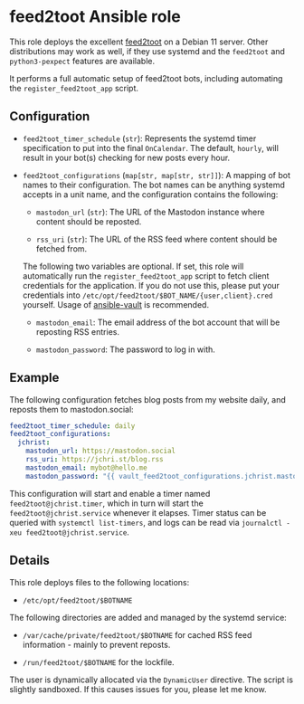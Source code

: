 # feed2toot Ansible role

This role deploys the excellent
[feed2toot](https://gitlab.com/chaica/feed2toot) on a Debian 11 server. Other
distributions may work as well, if they use systemd and the `feed2toot` and
`python3-pexpect` features are available.

It performs a full automatic setup of feed2toot bots, including automating the
`register_feed2toot_app` script.

## Configuration

- `feed2toot_timer_schedule` (`str`): Represents the systemd timer specification
  to put into the final `OnCalendar`. The default, `hourly`, will result in your
  bot(s) checking for new posts every hour.

- `feed2toot_configurations` (`map[str, map[str, str]]`): A mapping of bot names
  to their configuration. The bot names can be anything systemd accepts in a
  unit name, and the configuration contains the following:

  - `mastodon_url` (`str`): The URL of the Mastodon instance where content
    should be reposted.

  - `rss_uri` (`str`): The URL of the RSS feed where content should be fetched
    from.

  The following two variables are optional. If set, this role will automatically
  run the `register_feed2toot_app` script to fetch client credentials for the
  application. If you do not use this, please put your credentials into
  `/etc/opt/feed2toot/$BOT_NAME/{user,client}.cred` yourself. Usage of
  [ansible-vault](https://docs.ansible.com/ansible/latest/cli/ansible-vault.html)
  is recommended.

  - `mastodon_email`: The email address of the bot account that will be
    reposting RSS entries.

  - `mastodon_password`: The password to log in with.


## Example

The following configuration fetches blog posts from my website daily, and
reposts them to mastodon.social:

```yml
feed2toot_timer_schedule: daily
feed2toot_configurations:
  jchrist:
    mastodon_url: https://mastodon.social
    rss_uri: https://jchri.st/blog.rss
    mastodon_email: mybot@hello.me
    mastodon_password: "{{ vault_feed2toot_configurations.jchrist.mastodon_password }}"
```

This configuration will start and enable a timer named
`feed2toot@jchrist.timer`, which in turn will start the
`feed2toot@jchrist.service` whenever it elapses. Timer status can be queried
with `systemctl list-timers`, and logs can be read via `journalctl -xeu
feed2toot@jchrist.service`.


## Details

This role deploys files to the following locations:

- `/etc/opt/feed2toot/$BOTNAME`

The following directories are added and managed by the systemd service:

- `/var/cache/private/feed2toot/$BOTNAME` for cached RSS feed information -
  mainly to prevent reposts.

- `/run/feed2toot/$BOTNAME` for the lockfile.

The user is dynamically allocated via the `DynamicUser` directive. The script is
slightly sandboxed. If this causes issues for you, please let me know.


<!-- vim: set textwidth=80 sw=2 ts=2: -->
